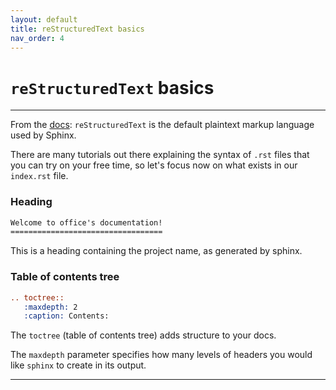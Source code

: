 ```yaml
---
layout: default
title: reStructuredText basics
nav_order: 4
---
```


# `reStructuredText` basics

---

From the [docs](https://www.sphinx-doc.org/en/master/usage/restructuredtext/basics.html): `reStructuredText` is the default plaintext markup language used by Sphinx.

There are many tutorials out there explaining the syntax of `.rst` files that you can try on your free time, so let's focus now on what exists in our `index.rst` file.

### Heading

```rst
Welcome to office's documentation!
==================================
```

This is a heading containing the project name, as generated by sphinx.

### Table of contents tree

```rst
.. toctree::
   :maxdepth: 2
   :caption: Contents:
```

The `toctree` (table of contents tree) adds structure to your docs.

The `maxdepth` parameter specifies how many levels of headers you would like `sphinx` to create in its output.

---
